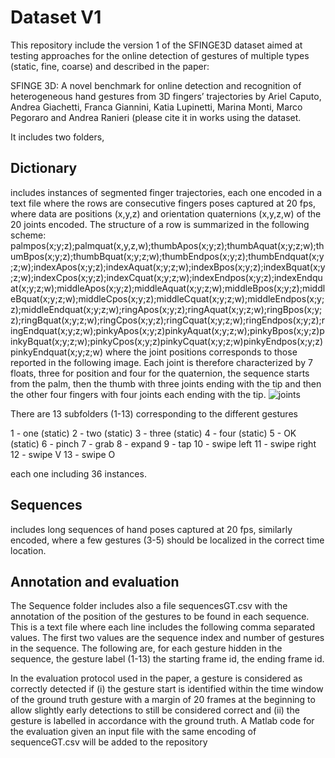# Dataset V1
This repository include the version 1 of the SFINGE3D dataset aimed at testing approaches for the online detection of gestures of multiple types (static, fine, coarse) and described in the paper:

SFINGE 3D: A novel benchmark for online detection and recognition of heterogeneous hand gestures from 3D fingers’ trajectories
by Ariel Caputo, Andrea Giachetti, Franca Giannini, Katia Lupinetti, Marina Monti, Marco Pegoraro and Andrea Ranieri
(please cite it in works using the dataset.

It includes two folders, 
## Dictionary
includes instances of segmented finger trajectories, each one encoded in a text file where the rows are consecutive fingers poses captured at 20 fps, where data are positions (x,y,z) and  orientation quaternions (x,y,z,w) of the 20 joints encoded. 
The structure of a row is summarized in the following scheme:
palmpos(x;y;z);palmquat(x,y,z,w);thumbApos(x;y;z);thumbAquat(x;y;z;w);thumBpos(x;y;z);thumbBquat(x;y;z;w);thumbEndpos(x;y;z);thumbEndquat(x;y;z;w);indexApos(x;y;z);indexAquat(x;y;z;w);indexBpos(x;y;z);indexBquat(x;y;z;w);indexCpos(x;y;z);indexCquat(x;y;z;w);indexEndpos(x;y;z);indexEndquat(x;y;z;w);middleApos(x;y;z);middleAquat(x;y;z;w);middleBpos(x;y;z);middleBquat(x;y;z;w);middleCpos(x;y;z);middleCquat(x;y;z;w);middleEndpos(x;y;z);middleEndquat(x;y;z;w);ringApos(x;y;z);ringAquat(x;y;z;w);ringBpos(x;y;z);ringBquat(x;y;z;w);ringCpos(x;y;z);ringCquat(x;y;z;w);ringEndpos(x;y;z);ringEndquat(x;y;z;w);pinkyApos(x;y;z)pinkyAquat(x;y;z;w);pinkyBpos(x;y;z)pinkyBquat(x;y;z;w);pinkyCpos(x;y;z)pinkyCquat(x;y;z;w)pinkyEndpos(x;y;z)pinkyEndquat(x;y;z;w)
where the joint positions corresponds to those reported in the following image.
Each joint is therefore characterized by 7 floats, three for position and four for the quaternion, the sequence starts from the palm, then the thumb with three joints ending with the tip and then the other four fingers with four joints each ending with the tip.
![joints](/images/logo.png)

There are 13 subfolders (1-13) corresponding to the different gestures 

 1 - one (static)
 2 -  two (static)
 3 -  three (static)
 4 -  four (static)
 5 -  OK (static)
 6 -  pinch
 7 -  grab
 8 -  expand
 9 -  tap
 10 - swipe left
 11 - swipe right
 12 - swipe V
 13 - swipe O 

each one including 36 instances.

## Sequences
includes long sequences of hand poses  captured at 20 fps, similarly encoded, where a few gestures (3-5) should be localized in the correct time location. 


## Annotation and evaluation
The Sequence folder includes also a file sequencesGT.csv with the annotation of the position of the gestures to be found in each sequence. This is a text file where each line includes the following comma separated values. The first two values are the sequence index and number of gestures in the sequence.
The following are, for each gesture hidden in the sequence, the gesture label (1-13) the starting frame id, the ending frame id.

In the evaluation protocol used in the paper, a gesture is considered as correctly detected if (i) the gesture start is identified within the time window of the ground truth gesture with a margin of 20 frames at the beginning to allow slightly early detections to still be considered correct and (ii) the gesture is labelled in accordance with the ground truth. A Matlab code for the evaluation given an input file with the same encoding of sequenceGT.csv will be added to the repository

